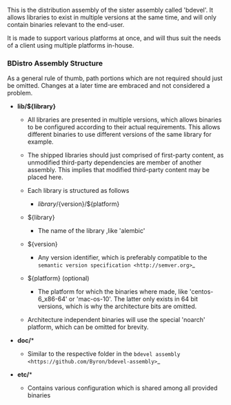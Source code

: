 This is the distribution assembly of the sister assembly called 'bdevel'. It allows libraries to exist in multiple versions at the same time, and will only contain binaries relevant to the end-user.

It is made to support various platforms at once, and will thus suit the needs of a client using multiple platforms in-house.

### BDistro Assembly Structure

As a general rule of thumb, path portions which are not required should just be omitted. Changes at a later time are embraced and not considered a problem.

- **lib/${library}**
  - All libraries are presented in multiple versions, which allows binaries to be configured according to their actual requirements. This allows different binaries to use different versions of the same library for example.
  - The shipped libraries should just comprised of first-party content, as unmodified third-party dependencies are member of another assembly. This implies that modified third-party content may be placed here.
  - Each library is structured as follows
    + ${library}/${version}/${platform}

  - ${library}
    + The name of the library ,like 'alembic'

  - ${version}
    + Any version identifier, which is preferably compatible to the `semantic version specification <http://semver.org>`_
  
  - ${platform} (optional)
    + The platform for which the binaries where made, like 'centos-6_x86-64' or 'mac-os-10'. The latter only exists in 64 bit versions, which is why the architecture bits are omitted.
    
  - Architecture independent binaries will use the special 'noarch' platform, which can be omitted for brevity.
  
- **doc/***
  + Similar to the respective folder in the `bdevel assembly <https://github.com/Byron/bdevel-assembly>`_

- **etc/***
  + Contains various configuration which is shared among all provided binaries